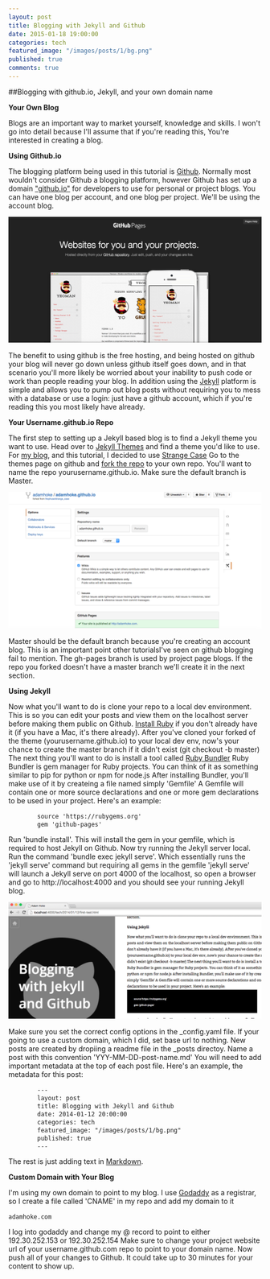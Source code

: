 ```yaml
---
layout: post
title: Blogging with Jekyll and Github
date: 2015-01-18 19:00:00
categories: tech
featured_image: "/images/posts/1/bg.png"
published: true
comments: true
---
```


##Blogging with github.io, Jekyll, and your own domain name

**Your Own Blog**

Blogs are an important way to market yourself, knowledge and skills.
I won't go into detail because I'll assume that if you're reading this,
You're interested in creating a blog.


**Using Github.io**

The blogging platform being used in this tutorial is [Github](http://github.com "Github").
Normally most wouldn't consider Github a blogging platform,
however Github has set up a domain ["github.io"](http://github.io "github.io") for developers to use for personal or project blogs.
You can have one blog per account, and one blog per project.
We'll be using the account blog.

![Github.io Screenshot](/images/posts/1/1.png "Github.io")

The benefit to using github is the free hosting,
and being hosted on github your blog will never go down unless github itself goes down,
and in that scenario you'll more likely be worried about your inability to push code or work than people reading your blog.
In addition using the [Jekyll](http://jekyllrb.com/ "Jekyll Blogging Platform") platform is simple and allows you to pump out blog posts
without requiring you to mess with a database or use a login:
just have a github account, which if you're reading this you most likely have already.

**Your Username.github.io Repo**

The first step to setting up a Jekyll based blog is to find a Jekyll theme you want to use.
Head over to [Jekyll Themes](http://jekyllthemes.org/ "Jekyll Themes") and find a theme you'd like to use.
For [my blog](http://adamhoke.com "Adam Hoke Blog"), and this tutorial, I decided to use [Strange Case](https://github.com/thephuse/strange_case "Strange Caseon Jekyll Theme")
Go to the themes page on github and [fork the repo](https://help.github.com/articles/fork-a-repo/ "How to Fork on github")  to your own repo.
You'll want to name the repo yourusername.github.io.
Make sure the default branch is Master.

![Fork Repo Screenshot](/images/posts/1/2.png "Forking a Github Repo")

Master should be the default branch because you're creating an account blog.
This is an important point other tutorialsI've seen on github blogging fail to mention.
The gh-pages branch is used by project page blogs.
If the repo you forked doesn't have a master branch we'll create it in the next section.

**Using Jekyll**

Now what you'll want to do is clone your repo to a local dev environment.
This is so you can edit your posts and view them on the localhost server before making them public on Github.
[Install Ruby](https://www.ruby-lang.org/en/documentation/installation/ "The ruby Programming language") if you don't already have it (if you have a Mac, it's there already).
After you've cloned your forked of the theme (yourusername.github.io) to your local dev env,
now's your chance to create the master branch if it didn't exist (git checkout -b master)
The next thing you'll want to do is install a tool called [Ruby Bundler](http://bundler.io/ "Ruby Bundler")
Ruby Bundler is gem manager for Ruby projects.
You can think of it as something similar to pip for python or npm for node.js
After installing Bundler, you'll make use of it by createing a file named simply 'Gemfile'
A Gemfile will contain one or more source declarations and one or more gem declarations to be used in your project.
Here's an example:

```
		source 'https://rubygems.org'
		gem 'github-pages'
```

Run 'bundle install'.
This will install the gem in your gemfile, which is required to host Jekyll on Github.
Now try running the Jekyll server local.
Run the command 'bundle exec jekyll serve'.
Which essentially runs the 'jekyll serve' command but requiring all gems in the gemfile
'jekyll serve' will launch a Jekyll serve on port 4000 of the localhost,
so open a browser and go to http://localhost:4000 and you should see your running Jekyll blog.

![Jekyll Screenshot](/images/posts/1/3.png "Jekyll running on localhost")

Make sure you set the correct config options in the _config.yaml file.
If your going to use a custom domain, which I did, set base url to nothing.
New posts are created by dropiing a readme file in the _posts directoy.
Name a post with this convention 'YYY-MM-DD-post-name.md'
You will need to add important metadata at the top of each post file.
Here's an example, the metadata for this post:

```
		---
		layout: post
		title: Blogging with Jekyll and Github
		date: 2014-01-12 20:00:00
		categories: tech
		featured_image: "/images/posts/1/bg.png"
		published: true
		---
```
The rest is just adding text in [Markdown](https://github.com/adam-p/markdown-here/wiki/Markdown-Cheatsheet "Markdown Cheatsheet").

**Custom Domain with Your Blog**

I'm using my own domain to point to my blog.
I use [Godaddy](http://godaddy.com "Godaddy") as a registrar,
so I create a file called 'CNAME' in my repo and add my domain to it
```
adamhoke.com
```

I log into godaddy and change my @ record to point to either 192.30.252.153 or 192.30.252.154
Make sure to change your project website url of your username.github.com repo to point to your domain name.
Now push all of your changes to Github.
It could take up to 30 minutes for your content to show up.